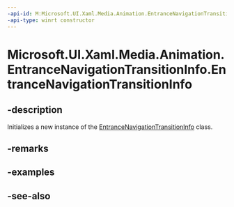 ```yaml
---
-api-id: M:Microsoft.UI.Xaml.Media.Animation.EntranceNavigationTransitionInfo.#ctor
-api-type: winrt constructor
---
```


<!-- Method syntax
public EntranceNavigationTransitionInfo()
-->

# Microsoft.UI.Xaml.Media.Animation.EntranceNavigationTransitionInfo.EntranceNavigationTransitionInfo

## -description
Initializes a new instance of the [EntranceNavigationTransitionInfo](entrancenavigationtransitioninfo.md) class.

## -remarks

## -examples

## -see-also
